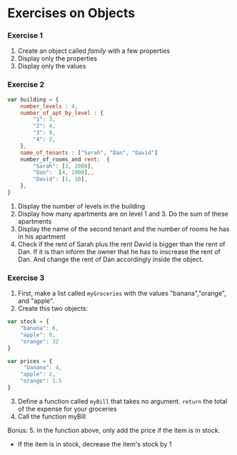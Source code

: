 <!--Tags=["objects"]-->

# Exercises on Objects

###  Exercise 1
1. Create an object called *family* with a few properties
2. Display only the properties
3. Display only the values 

###  Exercise 2
```javascript
var building = {
    number_levels : 4,
    number_of_apt_by_level : {
        "1": 3,
        "2": 4,
        "3": 9,
        "4": 2,
    },
    name_of_tenants : ["Sarah", "Dan", "David"]
    number_of_rooms_and rent:  {
        "Sarah": [3, 2000],
        "Dan":  [4, 1000],,
        "David": [1, 10],
    },
}
```
1. Display the number of levels in the building
2. Display how many apartments are on level 1 and 3. Do the sum of these apartments
2. Display the name of the second tenant and the number of rooms he has in his apartment
3. Check if the rent of Sarah plus the rent David is bigger than the rent of Dan. 
If it is than inform the owner that he has to inscrease the rent of Dan. And change the rent of Dan accordingly inside the object.


###  Exercise 3
1. First, make a list called `myGroceries` with the values "banana","orange", and "apple". 
2. Create this two objects: 

```javascript
var stock = { 
    "banana": 6, 
    "apple": 0, 
    "orange": 32 
}  

var prices = {    
     "banana": 4, 
    "apple": 2, 
    "orange": 1.5 
} 
```

3. Define a function called `myBill` that takes no argument. `return` the total of the expense for your groceries  
4. Call the function myBill 

Bonus: 
5. In the function above, only add the price if the item is in stock. 
* If the item is in stock, decrease the item's stock by 1
